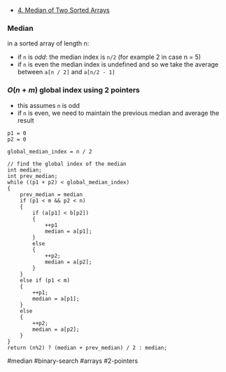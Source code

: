 - [4. Median of Two Sorted Arrays](https://leetcode.com/problems/median-of-two-sorted-arrays/)

### Median
in a sorted array of length n:
- if `n` is *odd*: the median index is `n/2` (for example 2 in case n = 5)
- if `n` is even the median index is undefined and so we take the average between `a[n / 2]` and `a[n/2 - 1]`
### $O(n+m)$ global index using 2 pointers
- this assumes `n` is odd
- if `n` is even, we need to maintain the previous median and average the result
```
p1 = 0
p2 = 0

global_median_index = n / 2

// find the global index of the median
int median;
int prev_median;
while ((p1 + p2) < global_median_index)
{
	prev_median = median
	if (p1 < m && p2 < n)
	{
		if (a[p1] < b[p2])
		{
			++p1
			median = a[p1];
		}
		else
		{
			++p2;
			median = a[p2];
		}
	}
	else if (p1 < m)
	{
		++p1;
		median = a[p1];
	}
	else
	{
		++p2;
		median = a[p2];
	}
}
return (n%2) ? (median + prev_median) / 2 : median;
```

#median #binary-search #arrays #2-pointers